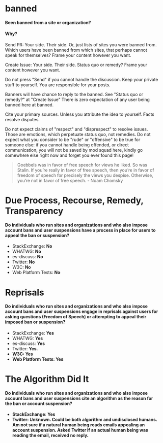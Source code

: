 # banned

<h4>Been banned from a site or organization?</h4>

<h4>Why?</h4>

Send PR: Your side. Their side. Or, just lists of sites you were banned from. Which users have been banned from which sites, that perhaps cannot speak for themselves? Frame your content however you want.

Create Issue: Your side. Their side. Status quo or remedy? Frame your content however you want. 

Do not press "Send" if you cannot handle the discussion. Keep your private stuff to yourself. You are responsible for your posts.

Banners will have chance to reply to the banned. See "Status quo or remedy?" at "Create Issue" There is zero expectation of any user being banned here at banned. 

Cite your primary sources. Unless you attribute the idea to yourself. Facts resolve disputes. 

Do not expect claims of "respect" and "disprespect" to resolve issues. Those are emotions, which perpetuate status quo, not remedies. Do not expect what you consider to be "rude" or "offensive" to be true for someone else: if you cannot handle being offended, or direct communication, you will not be saved by mod squad here, kindly go somewhere else right now and forget you ever found this page! 


> Goebbels was in favor of free speech for views he liked. So was Stalin. If you’re really in favor of free speech, then you’re in favor of freedom of speech for precisely the views you despise. Otherwise, you’re not in favor of free speech. - Noam Chomsky

# Due Process, Recourse, Remedy, Transparency

<h4>Do individuals who run sites and organizations and who also impose account bans and user suspensions have a process in place for users to appeal the ban or suspension?</h4>

- StackExchange: <b>No</b>
- WHATWG: <b>No</b>
- es-discuss: <b>No</b>
- Twitter: <b>No</b>
- W3C: <b>No</b>
- Web Platform Tests: <b>No</b>

# Reprisals

<h4>Do individuals who run sites and organizations and who also impose account bans and user suspensions engage in reprisals against users for asking questions (Freedom of Speech) or attempting to appeal their imposed ban or suspension?</h4>

- StackExchange: <b>Yes</b>
- WHATWG: <b>Yes</b>
- es-discuss: <b>Yes</b>
- Twitter: <b>Yes.<b>
- W3C: <b>Yes</b>
- Web Platform Tests: <b>Yes</b>

# The Algorithm Did It

<h4>Do individuals who run sites and organizations and who also impose account bans and user suspensions cite an algorithm as the reason for the ban or account suspension?</h4>

- StackExchange: <b>Yes</b>
- Twitter: <b>Unknown. Could be both algorithm and undisclosed humans.</b> Am not sure if a natural human being reads emails appealing an account suspension. Asked Twitter if an actual human being was reading the email, received no reply.
